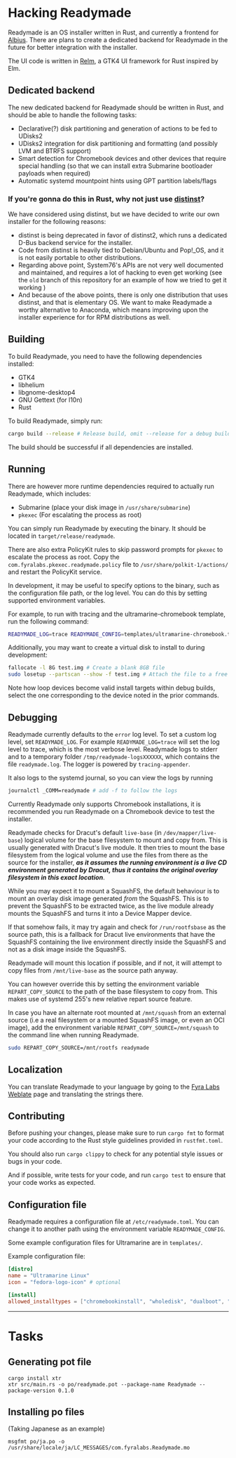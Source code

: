 # Hacking Readymade

Readymade is an OS installer written in Rust, and currently a frontend for [Albius](https://github.com/Vanilla-OS/Albius).
There are plans to create a dedicated backend for Readymade in the future for better integration with the installer.

The UI code is written in [Relm](https://relm4.org/), a GTK4 UI framework for Rust inspired by Elm.

## Dedicated backend

The new dedicated backend for Readymade should be written in Rust, and should be able to handle the following tasks:

- Declarative(?) disk partitioning and generation of actions to be fed to UDisks2
- UDisks2 integration for disk partitioning and formatting (and possibly LVM and BTRFS support)
- Smart detection for Chromebook devices and other devices that require special handling (so that we can install extra Submarine bootloader payloads when required)
- Automatic systemd mountpoint hints using GPT partition labels/flags

### If you're gonna do this in Rust, why not just use [distinst](https://github.com/pop-os/distinst)?

We have considered using distinst, but we have decided to write our own installer for the following reasons:

- distinst is being deprecated in favor of distinst2, which runs a dedicated D-Bus backend service for the installer.
- Code from distinst is heavily tied to Debian/Ubuntu and Pop!\_OS, and it is not easily portable to other distributions.
- Regarding above point, System76's APIs are not very well documented and maintained, and requires a lot of hacking to even get working (see the `old` branch of this repository for an example of how we tried to get it working
  )
- And because of the above points, there is only one distribution that uses distinst, and that is elementary OS. We want to make Readymade a worthy alternative to Anaconda, which means improving upon the installer experience for for RPM distributions as well.

## Building

To build Readymade, you need to have the following dependencies installed:

- GTK4
- libhelium
- libgnome-desktop4
- GNU Gettext (for l10n)
- Rust

To build Readymade, simply run:

```sh
cargo build --release # Release build, omit --release for a debug build with symbols and assertions
```

The build should be successful if all dependencies are installed.

## Running

There are however more runtime dependencies required to actually run Readymade, which includes:

- Submarine (place your disk image in `/usr/share/submarine`)
- `pkexec` (For escalating the process as root)

You can simply run Readymade by executing the binary. It should be located in `target/release/readymade`.

There are also extra PolicyKit rules to skip password prompts for `pkexec` to escalate the process as root.
Copy the `com.fyralabs.pkexec.readymade.policy` file to `/usr/share/polkit-1/actions/` and restart the PolicyKit service.

In development, it may be useful to specify options to the binary, such as the configuration file path, or the log level. You can do this by setting supported environment variables.

For example, to run with tracing and the ultramarine-chromebook template, run the following command:

```sh
READYMADE_LOG=trace READYMADE_CONFIG=templates/ultramarine-chromebook.toml cargo run
```

Additionally, you may want to create a virtual disk to install to during development:

```sh
fallocate -l 8G test.img # Create a blank 8GB file
sudo losetup --partscan --show -f test.img # Attach the file to a free loop device, take note of the outputted device.
```

Note how loop devices become valid install targets within debug builds, select the one corresponding to the device noted in the prior commands.

## Debugging

Readymade currently defaults to the `error` log level. To set a custom log level, set `READYMADE_LOG`. For example `READYMADE_LOG=trace` will set the log level to trace, which is the most verbose level.
Readymade logs to stderr and to a temporary folder `/tmp/readymade-logsXXXXXX`, which contains the file `readymade.log`.
The logger is powered by `tracing-appender`.

It also logs to the systemd journal, so you can view the logs by running

```sh
journalctl _COMM=readymade # add -f to follow the logs
```

Currently Readymade only supports Chromebook installations, it is recommended you run Readymade on a Chromebook device to test the installer.

Readymade checks for Dracut's default `live-base` (in `/dev/mapper/live-base`) logical volume for the base filesystem to mount and copy from. This is usually generated with Dracut's live module. It then tries to mount the base filesystem from the logical volume and use the files from there as the source for the installer, **_as it assumes the running environment is a live CD environment generated by Dracut, thus it contains the original overlay filesystem in this exact location_**.

While you may expect it to mount a SquashFS, the default behaviour is to mount an overlay disk image generated _from_ the SquashFS. This is to prevent the SquashFS to be extracted twice, as the live module already mounts the SquashFS and turns it into a Device Mapper device.

If that somehow fails, it may try again and check for `/run/rootfsbase` as the source path, this is a fallback for Dracut live environments that have the SquashFS containing the live environment directly inside the SquashFS and not as a disk image inside the SquashFS.

Readymade will mount this location if possible, and if not, it will attempt to copy files from `/mnt/live-base` as the source path anyway.

You can however override this by setting the environment variable `REPART_COPY_SOURCE` to the path of the base filesystem to copy from. This makes use of systemd 255's new relative repart source feature.

In case you have an alternate root mounted at `/mnt/squash` from an external source (i.e a real filesystem or a mounted SquashFS image, or even an OCI image), add the environment variable `REPART_COPY_SOURCE=/mnt/squash` to the command line when running Readymade.

```sh
sudo REPART_COPY_SOURCE=/mnt/rootfs readymade
```

## Localization

You can translate Readymade to your language by going to the [Fyra Labs Weblate](https://weblate.fyralabs.com/projects/tauOS/readymade/) page and translating the strings there.

## Contributing

Before pushing your changes, please make sure to run `cargo fmt` to format your code according to the Rust style guidelines provided in `rustfmt.toml`.

You should also run `cargo clippy` to check for any potential style issues or bugs in your code.

And if possible, write tests for your code, and run `cargo test` to ensure that your code works as expected.

## Configuration file

Readymade requires a configuration file at `/etc/readymade.toml`. You can change it to another path using the environment variable `READYMADE_CONFIG`.

Some example configuration files for Ultramarine are in `templates/`.

Example configuration file:

```toml
[distro]
name = "Ultramarine Linux"
icon = "fedora-logo-icon" # optional

[install]
allowed_installtypes = ["chromebookinstall", "wholedisk", "dualboot", "custom"]
```

---

# Tasks

## Generating pot file

```
cargo install xtr
xtr src/main.rs -o po/readymade.pot --package-name Readymade --package-version 0.1.0
```

## Installing po files

(Taking Japanese as an example)

```
msgfmt po/ja.po -o /usr/share/locale/ja/LC_MESSAGES/com.fyralabs.Readymade.mo
```
